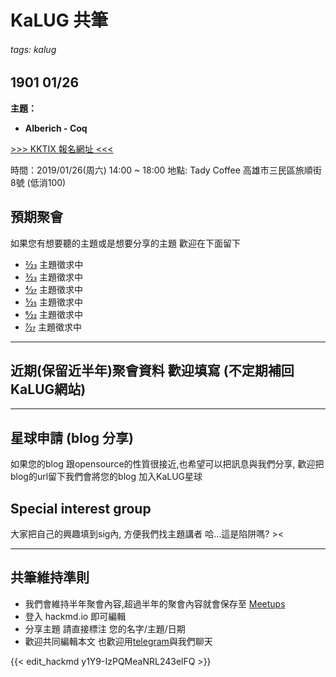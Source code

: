 # KaLUG 共筆

###### tags: kalug

## 1901 01/26
**主題：**
 - **Alberich - Coq**

[>>> KKTIX 報名網址 <<<](https://kalug.kktix.cc/events/1901)

時間：2019/01/26(周六) 14:00 ~ 18:00
地點: Tady Coffee 高雄市三民區旅順街8號 (低消100)

## 預期聚會
如果您有想要聽的主題或是想要分享的主題 歡迎在下面留下
* [2⁄23](https://kalug.kktix.cc/events/1902) 主題徵求中
* [3⁄23](https://kalug.kktix.cc/events/1903) 主題徵求中
* [4⁄27](https://kalug.kktix.cc/events/1904) 主題徵求中
* [5⁄25](https://kalug.kktix.cc/events/1905) 主題徵求中 
* [6⁄22](https://kalug.kktix.cc/events/1906) 主題徵求中
* [7⁄27](https://kalug.kktix.cc/events/1907) 主題徵求中

---

## 近期(保留近半年)聚會資料 歡迎填寫 (不定期補回KaLUG網站)

---

## 星球申請 (blog 分享)
如果您的blog 跟opensource的性質很接近,也希望可以把訊息與我們分享,
歡迎把blog的url留下我們會將您的blog 加入KaLUG星球

## Special interest group
大家把自己的興趣填到sig內, 方便我們找主題講者 哈...這是陷阱嗎? ><

---

## 共筆維持準則
* 我們會維持半年聚會內容,超過半年的聚會內容就會保存至 [Meetups](https://kalug.linux.org.tw/meetups/)
* 登入 hackmd.io 即可編輯
* 分享主題 請直接標注 您的名字/主題/日期 
* 歡迎共同編輯本文 也歡迎用[telegram](https://kalug.linux.org.tw/telegram)與我們聊天

{{< edit_hackmd y1Y9-IzPQMeaNRL243elFQ >}}
